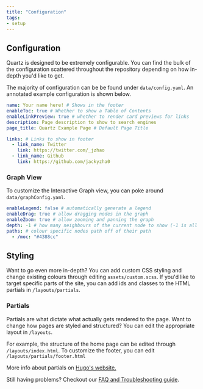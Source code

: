 ```yaml
---
title: "Configuration"
tags:
- setup
---
```


## Configuration
Quartz is designed to be extremely configurable. You can find the bulk of the configuration scattered throughout the repository depending on how in-depth you'd like to get.

The majority of configuration can be be found under `data/config.yaml`. An annotated example configuration is shown below.

```yaml
name: Your name here! # Shows in the footer
enableToc: true # Whether to show a Table of Contents
enableLinkPreview: true # whether to render card previews for links
description: Page description to show to search engines
page_title: Quartz Example Page # Default Page Title

links: # Links to show in footer
  - link_name: Twitter
    link: https://twitter.com/_jzhao
  - link_name: Github
    link: https://github.com/jackyzha0
```

### Graph View
To customize the Interactive Graph view, you can poke around `data/graphConfig.yaml`.

```yaml
enableLegend: false # automatically generate a legend
enableDrag: true # allow dragging nodes in the graph
enableZoom: true # allow zooming and panning the graph
depth: -1 # how many neighbours of the current node to show (-1 is all nodes)
paths: # colour specific nodes path off of their path
  - /moc: "#4388cc"
```


## Styling
Want to go even more in-depth? You can add custom CSS styling and change existing colours through editing `assets/custom.scss`. If you'd like to target specific parts of the site, you can add ids and classes to the HTML partials in `/layouts/partials`. 

### Partials
Partials are what dictate what actually gets rendered to the page. Want to change how pages are styled and structured? You can edit the appropriate layout in `/layouts`.

For example, the structure of the home page can be edited through `/layouts/index.html`. To customize the footer, you can edit `/layouts/partials/footer.html`

More info about partials on [Hugo's website.](https://gohugo.io/templates/partials/)

Still having problems? Checkout our [FAQ and Troubleshooting guide](troubleshooting.md).
